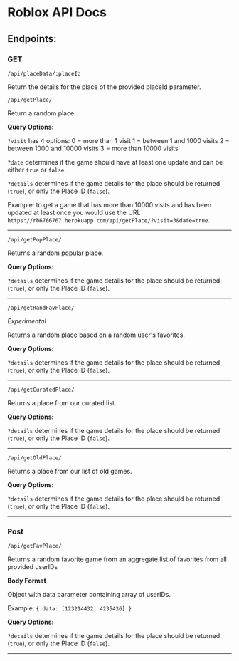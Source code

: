 # Roblox API Docs

## Endpoints: 

### GET
```/api/placeData/:placeId```

Return the details for the place of the provided placeId parameter.

```/api/getPlace/```

Return a random place.

**Query Options:**

```?visit``` has 4 options: 
  0 = more than 1 visit
  1 = between 1 and 1000 visits
  2 = between 1000 and 10000 visits
  3 = more than 10000 visits

```?date``` determines if the game should have at least one update and can be either ```true``` or ```false```.

```?details``` determines if the game details for the place should be returned (```true```), or only the Place ID (```false```).

Example: to get a game that has more than 10000 visits and has been updated at least once you would use the URL ```https://rb6766767.herokuapp.com/api/getPlace/?visit=3&date=true```.

---

```/api/getPopPlace/```

Returns a random popular place.

**Query Options:**

```?details``` determines if the game details for the place should be returned (```true```), or only the Place ID (```false```).

---

```/api/getRandFavPlace/```

*Experimental*

Returns a random place based on a random user's favorites.

**Query Options:**

```?details``` determines if the game details for the place should be returned (```true```), or only the Place ID (```false```).

---

```/api/getCuratedPlace/```

Returns a place from our curated list.

**Query Options:**

```?details``` determines if the game details for the place should be returned (```true```), or only the Place ID (```false```).

---

```/api/getOldPlace/```

Returns a place from our list of old games.

**Query Options:**

```?details``` determines if the game details for the place should be returned (```true```), or only the Place ID (```false```).

---

### Post

```/api/getFavPlace/```

Returns a random favorite game from an aggregate list of favorites from all provided userIDs

**Body Format**

Object with data parameter containing array of userIDs. 

Example: ```{ data: [123214432, 4235436] }```

**Query Options:**

```?details``` determines if the game details for the place should be returned (```true```), or only the Place ID (```false```).

---
